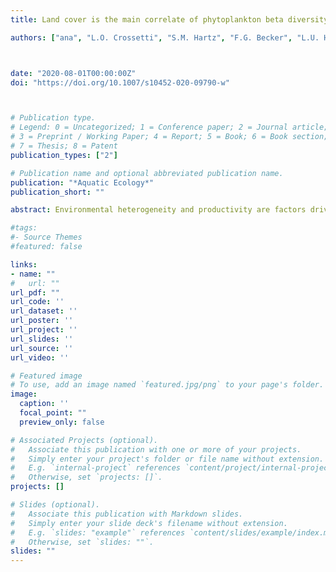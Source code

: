 ```yaml
---
title: Land cover is the main correlate of phytoplankton beta diversity in subtropical coastal shallow lakes

authors: ["ana", "L.O. Crossetti", "S.M. Hartz", "F.G. Becker", "L.U. Hepp", "J.E. Bohnenberger", "M.S. Lima", "T. Guimarães", "admin"]



date: "2020-08-01T00:00:00Z"
doi: "https://doi.org/10.1007/s10452-020-09790-w"



# Publication type.
# Legend: 0 = Uncategorized; 1 = Conference paper; 2 = Journal article;
# 3 = Preprint / Working Paper; 4 = Report; 5 = Book; 6 = Book section;
# 7 = Thesis; 8 = Patent
publication_types: ["2"]

# Publication name and optional abbreviated publication name.
publication: "*Aquatic Ecology*"
publication_short: ""

abstract: Environmental heterogeneity and productivity are factors driving beta diversity of freshwater communities. Further, characteristics as spatial extent and connectivity, as well as land use and cover, can determine local biodiversity patterns. We evaluated the correlates of within-lake beta diversity of phytoplankton communities in 25 coastal shallow lakes in southern Brazil. We hypothesize that within-lake beta diversity is positively related to environmental heterogeneity, productivity, spatial extent and connectivity. We also searched for correlates between beta diversity and land cover, once the studied lakes are mostly surrounded by natural landscapes. We measured beta diversity using four dissimilarity coefficients that provide a gradient of emphasis on compositional and abundance changes. We found that beta diversity differed among lakes, indicating changes in both species’ composition and abundance, but how it correlated with predictors differed depending on how beta diversity was measured. Beta diversity based on changes in species incidence and in two measures of abundance (modified Gower based on log10 and log2) was positively related to percentage of wetland cover and negatively related to percentage of grassland. Further, environmental heterogeneity was related to abundance-based (modified Gower log2) beta diversity. Our hypotheses were partly corroborated, indicating that factors modulating beta diversity patterns are complex and not easy to detect. We show that phytoplankton beta diversity in shallow coastal lakes is promoted by factors acting at both local and landscape scales. Finally, we emphasize that investigating beta diversity patterns should thoughtfully consider the use of dissimilarity coefficients measuring both changes in species composition and abundance.

#tags:
#- Source Themes
#featured: false

links:
- name: ""
#   url: ""
url_pdf: ""
url_code: ''
url_dataset: ''
url_poster: ''
url_project: ''
url_slides: ''
url_source: ''
url_video: ''

# Featured image
# To use, add an image named `featured.jpg/png` to your page's folder. 
image:
  caption: ''
  focal_point: ""
  preview_only: false

# Associated Projects (optional).
#   Associate this publication with one or more of your projects.
#   Simply enter your project's folder or file name without extension.
#   E.g. `internal-project` references `content/project/internal-project/index.md`.
#   Otherwise, set `projects: []`.
projects: []

# Slides (optional).
#   Associate this publication with Markdown slides.
#   Simply enter your slide deck's filename without extension.
#   E.g. `slides: "example"` references `content/slides/example/index.md`.
#   Otherwise, set `slides: ""`.
slides: ""
---
```



